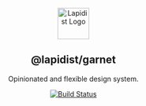 <p align="center">
    <a href="https://garnet.lapidist.net/" target="_blank" rel="noopener">
        <img width="64" src="https://lapidist.net/logo.svg" alt="Lapidist Logo"/>
    </a>
</p>

<h2 align="center">@lapidist/garnet</h2>

<div align="center">

Opinionated and flexible design system.

[![Build Status](https://github.com/bylapidist/garnet/workflows/Checks/badge.svg)](https://github.com/bylapidist/components/actions?query=workflow%3AChecks)

</div> 
